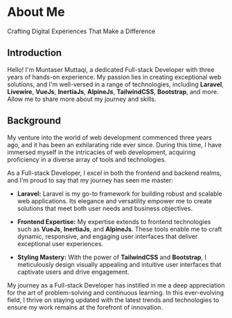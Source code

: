 # About Me

Crafting Digital Experiences That Make a Difference

## Introduction

Hello! I'm Muntaser Muttaqi, a dedicated Full-stack Developer with three years of hands-on experience. My passion lies in creating exceptional web solutions, and I'm well-versed in a range of technologies, including **Laravel**, **Livewire**, **VueJs**, **InertiaJs**, **AlpineJs**, **TailwindCSS**, **Bootstrap**, and more. Allow me to share more about my journey and skills.

## Background

My venture into the world of web development commenced three years ago, and it has been an exhilarating ride ever since. During this time, I have immersed myself in the intricacies of web development, acquiring proficiency in a diverse array of tools and technologies.

As a Full-stack Developer, I excel in both the frontend and backend realms, and I'm proud to say that my journey has seen me master:

- **Laravel:** Laravel is my go-to framework for building robust and scalable web applications. Its elegance and versatility empower me to create solutions that meet both user needs and business objectives.

- **Frontend Expertise:** My expertise extends to frontend technologies such as **VueJs**, **InertiaJs**, and **AlpineJs**. These tools enable me to craft dynamic, responsive, and engaging user interfaces that deliver exceptional user experiences.

- **Styling Mastery:** With the power of **TailwindCSS** and **Bootstrap**, I meticulously design visually appealing and intuitive user interfaces that captivate users and drive engagement.

My journey as a Full-stack Developer has instilled in me a deep appreciation for the art of problem-solving and continuous learning. In this ever-evolving field, I thrive on staying updated with the latest trends and technologies to ensure my work remains at the forefront of innovation.

